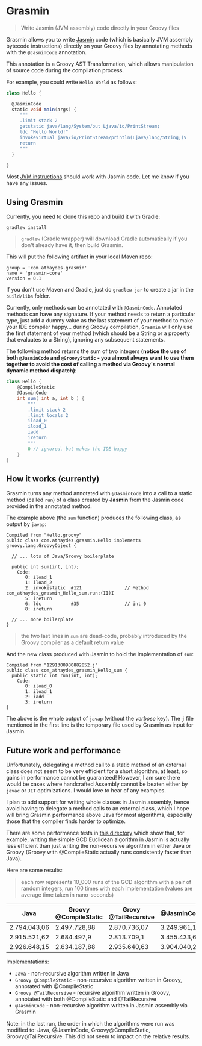 # Grasmin
> Write Jasmin (JVM assembly) code directly in your Groovy files

Grasmin allows you to write [Jasmin](http://jasmin.sourceforge.net/) code (which is basically JVM assembly bytecode instructions)
directly on your Groovy files by annotating methods with the `@JasminCode` annotation.

This annotation is a Groovy AST Transformation, which allows manipulation of source code during the compilation process.

For example, you could write `Hello World` as follows:

```groovy
class Hello {

  @JasminCode
  static void main(args) {
     """
     .limit stack 2
     getstatic java/lang/System/out Ljava/io/PrintStream;
     ldc "Hello World!"
     invokevirtual java/io/PrintStream/println(Ljava/lang/String;)V
     return
     """
  }

}
```

Most [JVM instructions](http://docs.oracle.com/javase/specs/jvms/se7/html/jvms-6.html) should work with Jasmin code.
Let me know if you have any issues.

## Using Grasmin

Currently, you need to clone this repo and build it with Gradle:

```
gradlew install
```

> `gradlew` (Gradle wrapper) will download Gradle automatically if you don't already have it, then build Grasmin.

This will put the following artifact in your local Maven repo:

```
group = 'com.athaydes.grasmin'
name = 'grasmin-core'
version = 0.1
```

If you don't use Maven and Gradle, just do `gradlew jar` to create a jar in the `build/libs` folder.

Currently, only methods can be annotated with `@JasminCode`. Annotated methods can have any signature.
If your method needs to return a particular type, just add a dummy value as the last statement of your method to
make your IDE compiler happy... during Groovy compilation, `Grasmin` will only use the first statement of your
method (which should be a String or a property that evaluates to a String), ignoring any subsequent statements.

The following method returns the sum of two integers **(notice the use of both `@JasminCode` and `@GroovyStatic` -
you almost always want to use them together to avoid the cost of calling a method via Groovy's normal dynamic method
dispatch)**:

```groovy
class Hello {
    @CompileStatic
    @JasminCode
    int sum( int a, int b ) {
        """
        .limit stack 2
        .limit locals 2
        iload_0
        iload_1
        iadd
        ireturn
        """
        0 // ignored, but makes the IDE happy
    }
}
```

## How it works (currently)

Grasmin turns any method annotated with `@JasminCode` into a call to a static method (called `run`) of a class created by
**Jasmin** from the Jasmin code provided in the annotated method.

The example above (the `sum` function) produces the following class, as output by `javap`:

```
Compiled from "Hello.groovy"
public class com.athaydes.grasmin.Hello implements groovy.lang.GroovyObject {

  // ... lots of Java/Groovy boilerplate

  public int sum(int, int);
    Code:
       0: iload_1       
       1: iload_2       
       2: invokestatic  #121                // Method com_athaydes_grasmin_Hello_sum.run:(II)I
       5: ireturn       
       6: ldc           #35                 // int 0
       8: ireturn       

  // ... more boilerplate
}
```

> the two last lines in `sum` are dead-code, probably introduced by the Groovy compiler as a default return value

And the new class produced with Jasmin to hold the implementation of `sum`:

```
Compiled from "1291300980882852.j"
public class com_athaydes_grasmin_Hello_sum {
  public static int run(int, int);
    Code:
       0: iload_0       
       1: iload_1       
       2: iadd          
       3: ireturn       
}
```

The above is the whole output of `javap` (without the *verbose* key).
The `j` file mentioned in the first line is the temporary file used by Grasmin as input for Jasmin.

## Future work and performance

Unfortunately, delegating a method call to a static method of an external class does not seem to be very efficient for
a short algorithm, at least, so gains in performance cannot be guaranteed! However, I am sure there would be cases where
handcrafted Assembly cannot be beaten either by `javac` or `JIT` optimizations. I would love to hear of any examples.

I plan to add support for writing whole classes in Jasmin assembly, hence avoid having to delegate a method calls to an
external class, which I hope will bring Grasmin performance above Java for most algorithms, especially those that the
compiler finds harder to optimize.

There are some performance tests in [this directory](grasmin-tests/src/test/groovy/grasmin/) which show that, for example,
writing the simple GCD Euclidean algorithm in Jasmin is actually less efficient than just writing the non-recursive algorithm
in either Java or Groovy (Groovy with @CompileStatic actually runs consistently faster than Java).

Here are some results:

> each row represents 10_000 runs of the GCD algorithm with a pair of random integers, run 100 times with each implementation
 (values are average time taken in nano-seconds)

Java         | Groovy @CompileStatic | Grovy @TailRecursive | @JasminCode
-------------|-----------------------|----------------------|------------
2.794.043,06 | 2.497.728,88          | 2.870.736,07         | 3.249.961,17
2.915.521,62 | 2.684.497,9           | 2.813.709,1          | 3.455.433,63
2.926.648,15 | 2.634.187,88          | 2.935.640,63         | 3.904.040,23

Implementations:

* `Java` - non-recursive algorithm written in Java
* `Groovy @CompileStatic` - non-recursive algorithm written in Groovy, annotated with @CompileStatic
* `Groovy @TailRecursive` - recursive algorithm written in Groovy, annotated with both @CompileStatic and @TailRecursive
* `@JasminCode` - non-recursive algorithm written in Jasmin assembly via Grasmin

Note: in the last run, the order in which the algorithms were run was modified to: Java, @JasminCode,
Groovy@CompileStatic, Groovy@TailRecursive. This did not seem to impact on the relative results.
